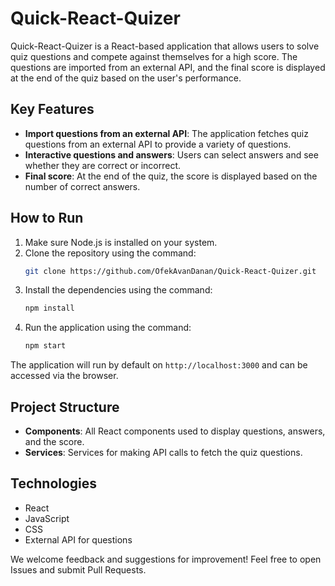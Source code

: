 # Quick-React-Quizer

Quick-React-Quizer is a React-based application that allows users to solve quiz questions and compete against themselves for a high score. The questions are imported from an external API, and the final score is displayed at the end of the quiz based on the user's performance.

## Key Features
- **Import questions from an external API**: The application fetches quiz questions from an external API to provide a variety of questions.
- **Interactive questions and answers**: Users can select answers and see whether they are correct or incorrect.
- **Final score**: At the end of the quiz, the score is displayed based on the number of correct answers.

## How to Run
1. Make sure Node.js is installed on your system.
2. Clone the repository using the command:
   ```bash
   git clone https://github.com/OfekAvanDanan/Quick-React-Quizer.git
   ```
3. Install the dependencies using the command:
   ```bash
   npm install
   ```
4. Run the application using the command:
   ```bash
   npm start
   ```

The application will run by default on `http://localhost:3000` and can be accessed via the browser.

## Project Structure
- **Components**: All React components used to display questions, answers, and the score.
- **Services**: Services for making API calls to fetch the quiz questions.

## Technologies
- React
- JavaScript
- CSS
- External API for questions

We welcome feedback and suggestions for improvement! Feel free to open Issues and submit Pull Requests.

